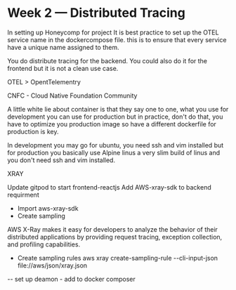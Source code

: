 # Week 2 — Distributed Tracing

In setting up Honeycomp for project
It is best practice to set up the OTEL service name in the dockercompose file. this is to ensure that every service have a unique name assigned to them.

You do distribute tracing for the backend.
You could also do it for the frontend but it is not a clean use case.

OTEL > OpentTelementry

CNFC - Cloud Native Foundation Community

A little white lie about container is that they say one to one, 
what you use for development you can use for production
but in practice, don't do that, you have to optimize you production image so have a different dockerfile for production is key.

In development you may go for ubuntu, you need ssh and vim installed 
but for production you basically use Alpine linus a very slim build of linus and you don't need ssh and vim installed.

XRAY

Update gitpod to start frontend-reactjs
Add AWS-xray-sdk to backend requirment
- Import aws-xray-sdk
- Create sampling

AWS X-Ray makes it easy for developers to analyze the behavior of their distributed applications by providing request tracing, exception collection, and profiling capabilities.

- Create sampling rules
aws xray create-sampling-rule --cli-input-json file://aws/json/xray.json

-- set up deamon - add to docker composer